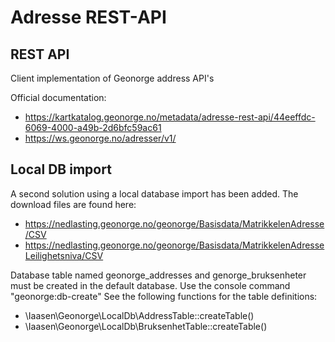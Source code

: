 # Adresse REST-API

REST API
--------
Client implementation of Geonorge address API's

Official documentation:
* https://kartkatalog.geonorge.no/metadata/adresse-rest-api/44eeffdc-6069-4000-a49b-2d6bfc59ac61
* https://ws.geonorge.no/adresser/v1/

Local DB import
---------------
A second solution using a local database import has been added.
The download files are found here:
* https://nedlasting.geonorge.no/geonorge/Basisdata/MatrikkelenAdresse/CSV
* https://nedlasting.geonorge.no/geonorge/Basisdata/MatrikkelenAdresseLeilighetsniva/CSV

Database table named geonorge_addresses and genorge_bruksenheter must be created in the default database.
Use the console command "geonorge:db-create"
See the following functions for the table definitions:
- \Iaasen\Geonorge\LocalDb\AddressTable::createTable()
- \Iaasen\Geonorge\LocalDb\BruksenhetTable::createTable()

